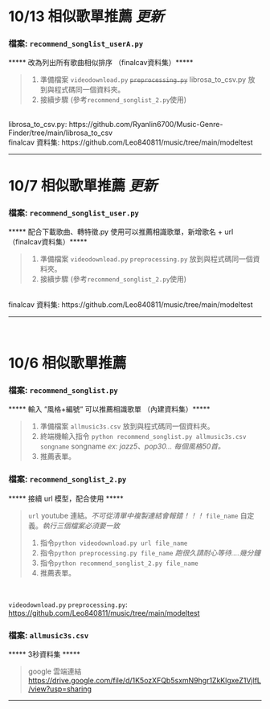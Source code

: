 # 10/13  相似歌單推薦 *更新*
### 檔案: `recommend_songlist_userA.py`
  ***** 改為列出所有歌曲相似排序 （finalcav資料集）*****
  >1. 準備檔案 `videodownload.py` ~~`preprocessing.py`~~ librosa_to_csv.py 放到與程式碼同一個資料夾。
  >2. 接續步驟 (參考`recommend_songlist_2.py`使用)
<br>
librosa_to_csv.py: https://github.com/Ryanlin6700/Music-Genre-Finder/tree/main/librosa_to_csv <br>
finalcav 資料集: https://github.com/Leo840811/music/tree/main/modeltest
<br>

*** 

# 10/7  相似歌單推薦 *更新*
### 檔案: `recommend_songlist_user.py`
  ***** 配合下載歌曲、轉特徵.py 使用可以推薦相識歌單，新增歌名 + url （finalcav資料集）*****
  >1. 準備檔案 `videodownload.py` `preprocessing.py` 放到與程式碼同一個資料夾。
  >2. 接續步驟 (參考`recommend_songlist_2.py`使用)
<br>
finalcav 資料集: https://github.com/Leo840811/music/tree/main/modeltest
<br>

*** 

<br>

# 10/6  相似歌單推薦
  ### 檔案: `recommend_songlist.py`
  ***** 輸入 “風格+編號“ 可以推薦相識歌單 （內建資料集）*****
  >1. 準備檔案 `allmusic3s.csv` 放到與程式碼同一個資料夾。
  >2. 終端機輸入指令 `python recommend_songlist.py allmusic3s.csv songname`  songname _ex: jazz5、pop30... 每個風格50首。_
  >3. 推薦表單。
 
  ### 檔案: `recommend_songlist_2.py` 
  ***** 接續 url 模型，配合使用 *****
  >`url` youtube 連結。*不可從清單中複製連結會報錯！！！*
  >`file_name` 自定義。*執行三個檔案必須要一致*
  >1. 指令`python videodownload.py url file_name`    
  >2. 指令`python preprocessing.py file_name` _跑很久請耐心等待....幾分鐘_
  >3. 指令`python recommend_songlist_2.py file_name` 
  >4. 推薦表單。
<br>

`videodownload.py` `preprocessing.py`: https://github.com/Leo840811/music/tree/main/modeltest

  ### 檔案: `allmusic3s.csv` 
  ***** 3秒資料集 *****
  >google 雲端連結
  https://drive.google.com/file/d/1K5ozXFQb5sxmN9hgr1ZkKlgxeZ1VjlfL/view?usp=sharing
***

